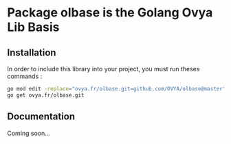 # Package olbase is the Golang Ovya Lib Basis

## Installation

In order to include this library into your project, you must run theses commands :

```bash
go mod edit -replace="ovya.fr/olbase.git=github.com/OVYA/olbase@master"
go get ovya.fr/olbase.git
```

## Documentation

Coming soon…
